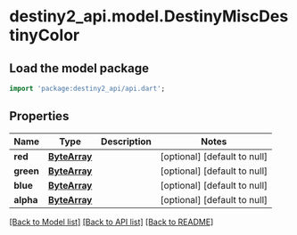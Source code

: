 # destiny2_api.model.DestinyMiscDestinyColor

## Load the model package
```dart
import 'package:destiny2_api/api.dart';
```

## Properties
Name | Type | Description | Notes
------------ | ------------- | ------------- | -------------
**red** | [**ByteArray**](ByteArray.md) |  | [optional] [default to null]
**green** | [**ByteArray**](ByteArray.md) |  | [optional] [default to null]
**blue** | [**ByteArray**](ByteArray.md) |  | [optional] [default to null]
**alpha** | [**ByteArray**](ByteArray.md) |  | [optional] [default to null]

[[Back to Model list]](../README.md#documentation-for-models) [[Back to API list]](../README.md#documentation-for-api-endpoints) [[Back to README]](../README.md)


